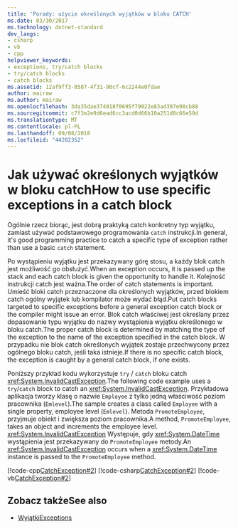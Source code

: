 ```yaml
---
title: 'Porady: użycie określonych wyjątków w bloku CATCH'
ms.date: 03/30/2017
ms.technology: dotnet-standard
dev_langs:
- csharp
- vb
- cpp
helpviewer_keywords:
- exceptions, try/catch blocks
- try/catch blocks
- catch blocks
ms.assetid: 12af9ff3-8587-4f31-90cf-6c2244e0fdae
author: mairaw
ms.author: mairaw
ms.openlocfilehash: 3da35dae374018f0695f79022e83ad397e98cb88
ms.sourcegitcommit: c7f3e2e9d6ead6cc3acd0d66b10a251d0c66e59d
ms.translationtype: MT
ms.contentlocale: pl-PL
ms.lasthandoff: 09/08/2018
ms.locfileid: "44202352"
---
```

# <a name="how-to-use-specific-exceptions-in-a-catch-block"></a><span data-ttu-id="de821-102">Jak używać określonych wyjątków w bloku catch</span><span class="sxs-lookup"><span data-stu-id="de821-102">How to use specific exceptions in a catch block</span></span>

<span data-ttu-id="de821-103">Ogólnie rzecz biorąc, jest dobrą praktyką catch konkretny typ wyjątku, zamiast używać podstawowego programowania `catch` instrukcji.</span><span class="sxs-lookup"><span data-stu-id="de821-103">In general, it's good programming practice to catch a specific type of exception rather than use a basic `catch` statement.</span></span>

<span data-ttu-id="de821-104">Po wystąpieniu wyjątku jest przekazywany górę stosu, a każdy blok catch jest możliwość go obsłużyć.</span><span class="sxs-lookup"><span data-stu-id="de821-104">When an exception occurs, it is passed up the stack and each catch block is given the opportunity to handle it.</span></span> <span data-ttu-id="de821-105">Kolejność instrukcji catch jest ważna.</span><span class="sxs-lookup"><span data-stu-id="de821-105">The order of catch statements is important.</span></span> <span data-ttu-id="de821-106">Umieść bloki catch przeznaczone dla określonych wyjątków, przed blokiem catch ogólny wyjątek lub kompilator może wydać błąd.</span><span class="sxs-lookup"><span data-stu-id="de821-106">Put catch blocks targeted to specific exceptions before a general exception catch block or the compiler might issue an error.</span></span> <span data-ttu-id="de821-107">Blok catch właściwej jest określany przez dopasowanie typu wyjątku do nazwy wystąpienia wyjątku określonego w bloku catch.</span><span class="sxs-lookup"><span data-stu-id="de821-107">The proper catch block is determined by matching the type of the exception to the name of the exception specified in the catch block.</span></span> <span data-ttu-id="de821-108">W przypadku nie blok catch określonych wyjątek zostaje przechwycony przez ogólnego bloku catch, jeśli taka istnieje.</span><span class="sxs-lookup"><span data-stu-id="de821-108">If there is no specific catch block, the exception is caught by a general catch block, if one exists.</span></span>

<span data-ttu-id="de821-109">Poniższy przykład kodu wykorzystuje `try` / `catch` bloku catch <xref:System.InvalidCastException>.</span><span class="sxs-lookup"><span data-stu-id="de821-109">The following code example uses a `try`/`catch` block to catch an <xref:System.InvalidCastException>.</span></span> <span data-ttu-id="de821-110">Przykładowa aplikacja tworzy klasę o nazwie `Employee` z tylko jedną właściwość poziom pracownika (`Emlevel`).</span><span class="sxs-lookup"><span data-stu-id="de821-110">The sample creates a class called `Employee` with a single property, employee level (`Emlevel`).</span></span> <span data-ttu-id="de821-111">Metoda `PromoteEmployee`, przyjmuje obiekt i zwiększa poziom pracownika.</span><span class="sxs-lookup"><span data-stu-id="de821-111">A method, `PromoteEmployee`, takes an object and increments the employee level.</span></span> <span data-ttu-id="de821-112"><xref:System.InvalidCastException> Występuje, gdy <xref:System.DateTime> wystąpienia jest przekazywany do `PromoteEmployee` metody.</span><span class="sxs-lookup"><span data-stu-id="de821-112">An <xref:System.InvalidCastException> occurs when a <xref:System.DateTime> instance is passed to the `PromoteEmployee` method.</span></span>

[!code-cpp[CatchException#2](../../../samples/snippets/cpp/VS_Snippets_CLR/CatchException/CPP/catchexception1.cpp#2)]
[!code-csharp[CatchException#2](../../../samples/snippets/csharp/VS_Snippets_CLR/CatchException/CS/catchexception1.cs#2)]
[!code-vb[CatchException#2](../../../samples/snippets/visualbasic/VS_Snippets_CLR/CatchException/VB/catchexception1.vb#2)] 

## <a name="see-also"></a><span data-ttu-id="de821-113">Zobacz także</span><span class="sxs-lookup"><span data-stu-id="de821-113">See also</span></span>

- [<span data-ttu-id="de821-114">Wyjątki</span><span class="sxs-lookup"><span data-stu-id="de821-114">Exceptions</span></span>](index.md)

